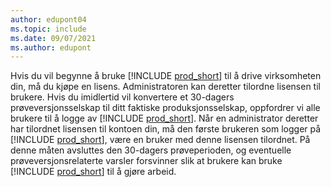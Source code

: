 ```yaml
---
author: edupont04
ms.topic: include
ms.date: 09/07/2021
ms.author: edupont
---
```

Hvis du vil begynne å bruke [!INCLUDE [prod_short](../includes/prod_short.md)] til å drive virksomheten din, må du kjøpe en lisens. Administratoren kan deretter tilordne lisensen til brukere. Hvis du imidlertid vil konvertere et 30-dagers prøveversjonsselskap til ditt faktiske produksjonsselskap, oppfordrer vi alle brukere til å logge av [!INCLUDE [prod_short](../includes/prod_short.md)]. Når en administrator deretter har tilordnet lisensen til kontoen din, må den første brukeren som logger på [!INCLUDE [prod_short](../includes/prod_short.md)], være en bruker med denne lisensen tilordnet. På denne måten avsluttes den 30-dagers prøveperioden, og eventuelle prøveversjonsrelaterte varsler forsvinner slik at brukere kan bruke [!INCLUDE [prod_short](../includes/prod_short.md)] til å gjøre arbeid.
